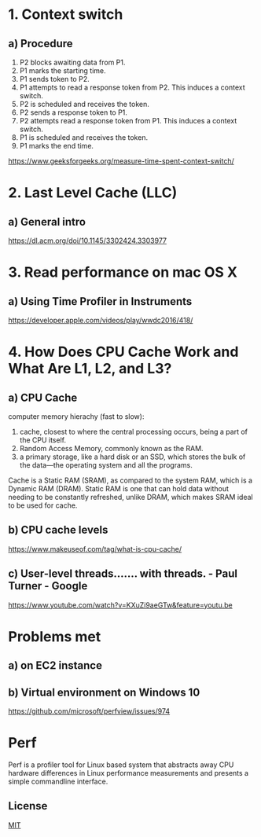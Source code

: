# 1. Context switch

## a) Procedure

1. P2 blocks awaiting data from P1.
2. P1 marks the starting time.
3. P1 sends token to P2.
4. P1 attempts to read a response token from P2. This induces a context switch.
5. P2 is scheduled and receives the token.
6. P2 sends a response token to P1.
7. P2 attempts read a response token from P1. This induces a context switch.
8. P1 is scheduled and receives the token.
9. P1 marks the end time.

https://www.geeksforgeeks.org/measure-time-spent-context-switch/

# 2. Last Level Cache (LLC)

## a) General intro

https://dl.acm.org/doi/10.1145/3302424.3303977

# 3. Read performance on mac OS X

## a) Using Time Profiler in Instruments

https://developer.apple.com/videos/play/wwdc2016/418/

# 4. How Does CPU Cache Work and What Are L1, L2, and L3?

## a) CPU Cache

computer memory hierachy (fast to slow): 
1) cache, closest to where the central processing occurs, being a part of the CPU itself.
2) Random Access Memory, commonly known as the RAM.
3) a primary storage, like a hard disk or an SSD, which stores the bulk of the data—the operating system and all the programs.

Cache is a Static RAM (SRAM), as compared to the system RAM, which is a Dynamic RAM (DRAM). Static RAM is one that can hold data without needing to be constantly refreshed, unlike DRAM, which makes SRAM ideal to be used for cache.

## b) CPU cache levels

https://www.makeuseof.com/tag/what-is-cpu-cache/

## c) User-level threads....... with threads. - Paul Turner - Google

https://www.youtube.com/watch?v=KXuZi9aeGTw&feature=youtu.be

# Problems met

## a) on EC2 instance

## b) Virtual environment on Windows 10

https://github.com/microsoft/perfview/issues/974

# Perf

Perf is a profiler tool for Linux based system that abstracts away CPU hardware differences in Linux performance measurements and presents a simple commandline interface.

## License
[MIT](https://choosealicense.com/licenses/mit/)



